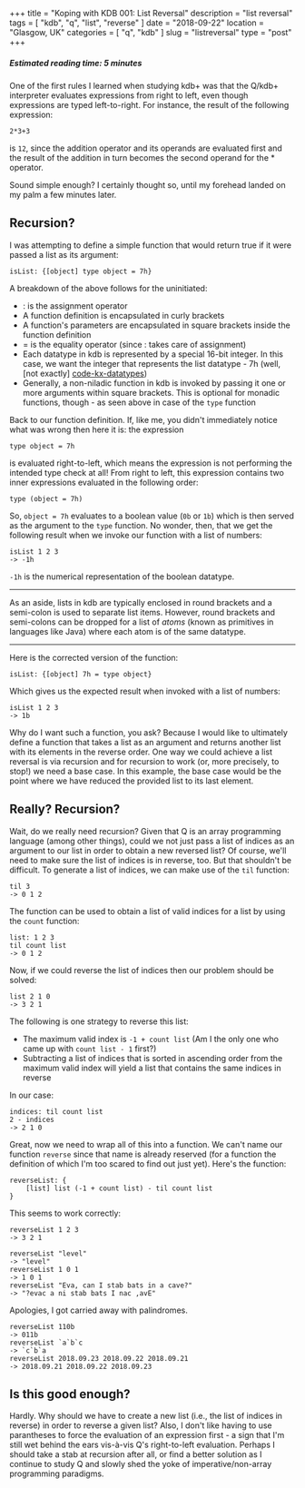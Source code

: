 +++
title = "Koping with KDB 001: List Reversal"
description = "list reversal"
tags = [ "kdb", "q", "list", "reverse" ]
date = "2018-09-22"
location = "Glasgow, UK"
categories = [
  "q",
  "kdb"
]
slug = "listreversal"
type = "post"
+++

##### Estimated reading time: 5 minutes

One of the first rules I learned when studying kdb+ was that the Q/kdb+ interpreter evaluates expressions from right to left, even though expressions are typed left-to-right. For instance, the result of the following expression:

    2*3+3

is `12`, since the addition operator and its operands are evaluated first and the result of the addition in turn becomes the second operand for the * operator.

Sound simple enough? I certainly thought so, until my forehead landed on my palm a few minutes later. 

## Recursion?

I was attempting to define a simple function that would return true if it were passed a list as its argument:

    isList: {[object] type object = 7h}

A breakdown of the above follows for the uninitiated:

* : is the assignment operator
* A function definition is encapsulated in curly brackets
* A function's parameters are encapsulated in square brackets inside the function definition
* = is the equality operator (since : takes care of assignment)
* Each datatype in kdb is represented by a special 16-bit integer. In this case, we want the integer that represents the list datatype - 7h (well, [not exactly] [code-kx-datatypes])
* Generally, a non-niladic function in kdb is invoked by passing it one or more arguments within square brackets. This is optional for monadic functions, though - as seen above in case of the `type` function

Back to our function definition. If, like me, you didn't immediately notice what was wrong then here it is: the expression

    type object = 7h

is evaluated right-to-left, which means the expression is not performing the intended type check at all! From right to left, this expression contains two inner expressions evaluated in the following order:

    type (object = 7h)

So, `object = 7h` evaluates to a boolean value (`0b` or `1b`) which is then served as the argument to the `type` function. No wonder, then, that we get the following result when we invoke our function with a list of numbers:

    isList 1 2 3
    -> -1h

`-1h` is the numerical representation of the boolean datatype. 

---

As an aside, lists in kdb are typically enclosed in round brackets and a semi-colon is used to separate list items. However, round brackets and semi-colons can be dropped for a list of *atoms* (known as primitives in languages like Java) where each atom is of the same datatype.

---

Here is the corrected version of the function:

    isList: {[object] 7h = type object}

Which gives us the expected result when invoked with a list of numbers:

    isList 1 2 3
    -> 1b

Why do I want such a function, you ask? Because I would like to ultimately define a function that takes a list as an argument and returns another list with its elements in the reverse order. One way we could achieve a list reversal is via recursion and for recursion to work (or, more precisely, to stop!) we need a base case. In this example, the base case would be the point where we have reduced the provided list to its last element. 

## Really? Recursion?

Wait, do we really need recursion? Given that Q is an array programming language (among other things), could we not just pass a list of indices as an argument to our list in order to obtain a new reversed list? Of course, we'll need to make sure the list of indices is in reverse, too. But that shouldn't be difficult. To generate a list of indices, we can make use of the `til` function:

    til 3
    -> 0 1 2

The function can be used to obtain a list of valid indices for a list by using the `count` function:

    list: 1 2 3
    til count list
    -> 0 1 2

Now, if we could reverse the list of indices then our problem should be solved:

    list 2 1 0
    -> 3 2 1

The following is one strategy to reverse this list:

* The maximum valid index is `-1 + count list` (Am I the only one who came up with `count list - 1` first?)
* Subtracting a list of indices that is sorted in ascending order from the maximum valid index will yield a list that contains the same indices in reverse

In our case:

    indices: til count list
    2 - indices
    -> 2 1 0

Great, now we need to wrap all of this into a function. We can't name our function `reverse` since that name is already reserved (for a function the definition of which I'm too scared to find out just yet). Here's the function:

    reverseList: {
        [list] list (-1 + count list) - til count list
    }

This seems to work correctly:

    reverseList 1 2 3
    -> 3 2 1

    reverseList "level"
    -> "level"
    reverseList 1 0 1
    -> 1 0 1
    reverseList "Eva, can I stab bats in a cave?"
    -> "?evac a ni stab bats I nac ,avE"

Apologies, I got carried away with palindromes.

    reverseList 110b
    -> 011b
    reverseList `a`b`c
    -> `c`b`a
    reverseList 2018.09.23 2018.09.22 2018.09.21
    -> 2018.09.21 2018.09.22 2018.09.23

## Is this good enough?

Hardly. Why should we have to create a new list (i.e., the list of indices in reverse) in order to reverse a given list? Also, I don't like having to use parantheses to force the evaluation of an expression first - a sign that I'm still wet behind the ears vis-à-vis Q's right-to-left evaluation. Perhaps I should take a stab at recursion after all, or find a better solution as I continue to study Q and slowly shed the yoke of imperative/non-array programming paradigms.

[code-kx-datatypes]: http://code.kx.com/q/ref/datatypes/